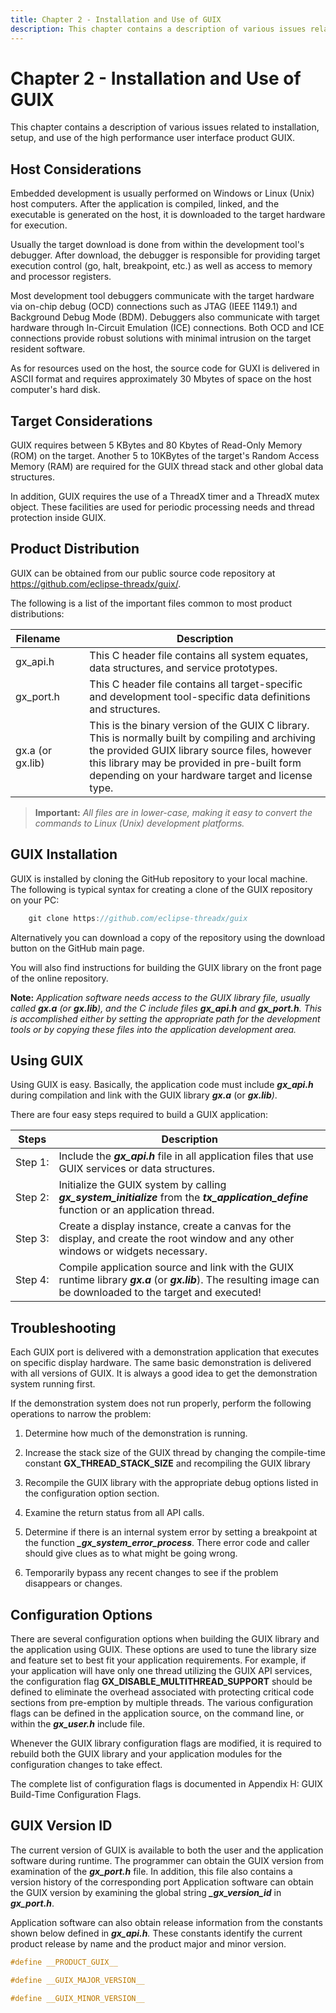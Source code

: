 ```yaml
---
title: Chapter 2 - Installation and Use of GUIX
description: This chapter contains a description of various issues related to installation, setup, and use of the high performance user interface product GUIX.
---
```


# Chapter 2 - Installation and Use of GUIX

This chapter contains a description of various issues related to
installation, setup, and use of the high performance user interface 
product GUIX.  

## Host Considerations

Embedded development is usually performed on Windows or Linux (Unix)
host computers. After the application is compiled, linked, and the
executable is generated on the host, it is downloaded to the target
hardware for execution.

Usually the target download is done from within the development tool's
debugger. After download, the debugger is responsible for providing
target execution control (go, halt, breakpoint, etc.) as well as access
to memory and processor registers.

Most development tool debuggers communicate with the target hardware via
on-chip debug (OCD) connections such as JTAG (IEEE 1149.1) and
Background Debug Mode (BDM). Debuggers also communicate with target
hardware through In-Circuit Emulation (ICE) connections. Both OCD and
ICE connections provide robust solutions with minimal intrusion on the
target resident software.

As for resources used on the host, the source code for GUXI is delivered
in ASCII format and requires approximately 30 Mbytes of space on the
host computer's hard disk.

## Target Considerations

GUIX requires between 5 KBytes and 80 Kbytes of Read-Only Memory (ROM)
on the target. Another 5 to 10KBytes of the target's Random Access Memory (RAM) are required for the GUIX thread stack and other global data structures.

In addition, GUIX requires the use of a ThreadX timer and a ThreadX
mutex object. These facilities are used for periodic processing needs
and thread protection inside GUIX.

## Product Distribution

GUIX can be obtained from our public source code repository at <https://github.com/eclipse-threadx/guix/>.

The following is a list of the important files common to most product distributions:

| Filename&nbsp;&nbsp;&nbsp;&nbsp;&nbsp;&nbsp;&nbsp;| Description   |
| ----------------------- | ------------------------------------------------------------------------------------------------------------------------------------------------------------------------------------------------------------------------------------------------------ |
| gx_api.h        | This C header file contains all system equates, data structures, and service prototypes. |
| gx_port.h       | This C header file contains all target-specific and development tool-specific data definitions and structures.                                                                                                                                         |
| gx.a (or gx.lib) | This is the binary version of the GUIX C library. This is normally built by compiling and archiving the provided GUIX library source files, however this library may be provided in pre-built form depending on your hardware target and license type. |

> **Important:** *All files are in lower-case, making it easy to convert the commands to Linux (Unix) development platforms.*

## GUIX Installation

GUIX is installed by cloning the GitHub repository to your local machine. The following is typical syntax for creating a clone of the GUIX repository on your PC:

```c
    git clone https://github.com/eclipse-threadx/guix
```

Alternatively you can download a copy of the repository using the download button on the GitHub main page.

You will also find instructions for building the GUIX library on the front page of the online repository.

**Note:** *Application software needs access to the GUIX library file, usually called **gx.a** (or **gx.lib**), and the C include files **gx_api.h** and **gx_port.h**. This is accomplished either by setting the appropriate path for the development tools or by copying these files into the application development area.*

## Using GUIX

Using GUIX is easy. Basically, the application code must include ***gx_api.h*** during compilation and link with the GUIX library ***gx.a*** (or ***gx.lib**)*.

There are four easy steps required to build a GUIX
application:

| Steps   | Description    |
| ------- | ------------------------------------------------------------------------------------------------------------------------------------------------------------------ |
| Step&nbsp;1: | Include the ***gx_api.h*** file in all application files that use GUIX services or data structures.                                                               |
| Step&nbsp;2: | Initialize the GUIX system by calling ***gx_system_initialize*** from the ***tx_application_define*** function or an application thread.                       |
| Step&nbsp;3: | Create a display instance, create a canvas for the display, and create the root window and any other windows or widgets necessary.                                 |
| Step&nbsp;4: | Compile application source and link with the GUIX runtime library ***gx.a*** (or ***gx.lib***). The resulting image can be downloaded to the target and executed! |

## Troubleshooting

Each GUIX port is delivered with a demonstration application that
executes on specific display hardware. The same basic demonstration is
delivered with all versions of GUIX. It is always a good idea to get the
demonstration system running first.

If the demonstration system does not run properly, perform the following
operations to narrow the problem:

1. Determine how much of the demonstration is running.

2. Increase the stack size of the GUIX thread by changing the
    compile-time constant **GX_THREAD_STACK_SIZE** and recompiling
    the GUIX library

3. Recompile the GUIX library with the appropriate debug options listed
    in the configuration option section.

4. Examine the return status from all API calls.

5. Determine if there is an internal system error by setting a
    breakpoint at the function ***_gx_system_error_process***. There
    error code and caller should give clues as to what might be going
    wrong.

6. Temporarily bypass any recent changes to see if the problem
    disappears or changes.

## Configuration Options

There are several configuration options when building the GUIX library and the application using GUIX. These options are used to tune the library size and feature set to best fit your application requirements. For example, if your application will have only one thread utilizing the GUIX API services, the configuration flag **GX_DISABLE_MULTITHREAD_SUPPORT** should be defined to eliminate the overhead associated with protecting critical code sections from pre-emption by multiple threads. The various configuration flags can be defined in the application source, on the command line, or within the ***gx_user.h*** include file.

Whenever the GUIX library configuration flags are modified, it is
required to rebuild both the GUIX library and your application modules
for the configuration changes to take effect.

The complete list of configuration flags is documented in Appendix H:
GUIX Build-Time Configuration Flags.

## GUIX Version ID

The current version of GUIX is available to both the user and the
application software during runtime. The programmer can obtain the GUIX version from examination of the ***gx_port.h*** file. In addition, this file also contains a version history of the corresponding port Application software can obtain the GUIX version by examining the global string ***_gx_version_id*** in ***gx_port.h***.

Application software can also obtain release information from the
constants shown below defined in ***gx_api.h**.* These constants
identify the current product release by name and the product major and
minor version.

```C
#define __PRODUCT_GUIX__

#define __GUIX_MAJOR_VERSION__

#define __GUIX_MINOR_VERSION__
```
